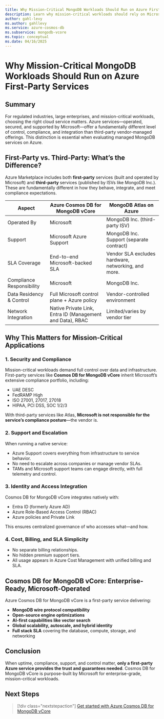```yaml
---
title: Why Mission-Critical MongoDB Workloads Should Run on Azure First-Party Services
description: Learn why mission-critical workloads should rely on Microsoft-operated database services like Azure Cosmos DB for MongoDB vCore—not third-party or ISV-managed offerings.
author: gahl-levy
ms.author: gahllevy
ms.service: azure-cosmos-db
ms.subservice: mongodb-vcore
ms.topic: conceptual
ms.date: 04/16/2025
---
```


# Why Mission-Critical MongoDB Workloads Should Run on Azure First-Party Services

## Summary

For regulated industries, large enterprises, and mission-critical workloads, choosing the right cloud service matters. Azure services—operated, secured, and supported by Microsoft—offer a fundamentally different level of control, compliance, and integration than third-party vendor-managed offerings. This distinction is essential when evaluating managed MongoDB services on Azure.

## First-Party vs. Third-Party: What’s the Difference?

Azure Marketplace includes both **first-party** services (built and operated by Microsoft) and **third-party** services (published by ISVs like MongoDB Inc.). These are fundamentally different in how they behave, integrate, and meet compliance expectations.

| Aspect                     | Azure Cosmos DB for MongoDB vCore             | MongoDB Atlas on Azure                         |
|---------------------------|-----------------------------------------------|------------------------------------------------|
| Operated By               | Microsoft                                     | MongoDB Inc. (third-party ISV)                 |
| Support                   | Microsoft Azure Support                       | MongoDB Inc. Support (separate contract)       |
| SLA Coverage              | End-to-end Microsoft-backed SLA                          | Vendor SLA excludes hardware, networking, and more.                           |
| Compliance Responsibility | Microsoft                                     | MongoDB Inc.                                   |
| Data Residency & Control  | Full Microsoft control plane + Azure policy   | Vendor-controlled environment                  |
| Network Integration       | Native Private Link, Entra ID (Management and Data), RBAC           | Limited/varies by vendor tier                  |

## Why This Matters for Mission-Critical Applications

### 1. **Security and Compliance**

Mission-critical workloads demand full control over data and infrastructure. First-party services like **Cosmos DB for MongoDB vCore** inherit Microsoft’s extensive compliance portfolio, including:

- UAE DESC
- FedRAMP High
- ISO 27001, 27017, 27018
- HIPAA, PCI DSS, SOC 1/2/3

With third-party services like Atlas, **Microsoft is not responsible for the service’s compliance posture**—the vendor is.

### 2. **Support and Escalation**

When running a native service:

- Azure Support covers everything from infrastructure to service behavior.
- No need to escalate across companies or manage vendor SLAs.
- TAMs and Microsoft support teams can engage directly, with full telemetry and control.

### 3. **Identity and Access Integration**

Cosmos DB for MongoDB vCore integrates natively with:

- Entra ID (formerly Azure AD)
- Azure Role-Based Access Control (RBAC)
- Azure policies and Private Link

This ensures centralized governance of who accesses what—and how.

### 4. **Cost, Billing, and SLA Simplicity**

- No separate billing relationships.
- No hidden premium support tiers.
- All usage appears in Azure Cost Management with unified billing and SLA.

## Cosmos DB for MongoDB vCore: Enterprise-Ready, Microsoft-Operated

Azure Cosmos DB for MongoDB vCore is a first-party service delivering:

- **MongoDB wire protocol compatibility**
- **Open-source engine optimizations**
- **AI-first capabilities like vector search**
- **Global scalability, autoscale, and hybrid identity**
- **Full stack SLA** covering the database, compute, storage, and networking

## Conclusion

When uptime, compliance, support, and control matter, **only a first-party Azure service provides the trust and guarantees needed**. Cosmos DB for MongoDB vCore is purpose-built by Microsoft for enterprise-grade, mission-critical workloads.

## Next Steps

> [!div class="nextstepaction"]
> [Get started with Azure Cosmos DB for MongoDB vCore](./quickstart-portal.md)
